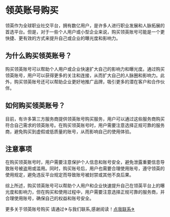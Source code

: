 # 领英账号购买

领英作为全球职业社交平台，拥有数亿用户，是许多人进行职业发展和人脉拓展的首选平台。但是，对于一些个人用户或小型企业来说，购买领英账号可能是一个更快捷、更有效的方式来提升自己或企业的曝光度和影响力。

## 为什么购买领英账号？

购买领英账号可以帮助个人用户或企业快速扩大自己的影响力和曝光度。通过购买领英账号，用户可以获得更多的关注和连接，从而扩大自己的人脉圈和影响力。此外，购买领英账号还可以帮助企业更好地推广品牌，吸引更多的潜在客户和合作伙伴。

## 如何购买领英账号？

目前，有许多第三方服务商提供领英账号购买服务，用户可以通过这些服务商购买符合自己需求的领英账号。在购买领英账号时，用户需要注意选择正规可靠的服务商，避免购买到虚假或低质量的账号，从而影响自己的使用体验。

## 注意事项

在购买领英账号时，用户需要注意保护个人信息和账号安全，避免泄露重要信息导致账号被盗用或滥用。同时，购买账号后，用户也需要合理使用账号，遵守领英的使用规定，避免违反平台规定而导致账号被封禁或其他不良后果。

综上所述，购买领英账号可以帮助个人用户和企业快速提升自己在领英平台上的曝光度和影响力，但在购买和使用过程中，用户需要注意选择正规可靠的服务商，并合理使用账号，确保自己的权益和账号安全。

更多关于领英账号购买 请通过✈与我们联系,感谢阅读！[点我联系✈](https://ai.G208.com)